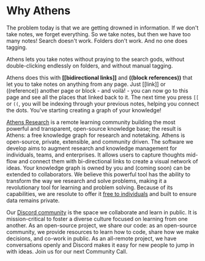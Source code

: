 # Why Athens

The problem today is that we are getting drowned in information. If we don't take notes, we forget everything. So we take notes, but then we have too many notes! Search doesn't work. Folders don't work. And no one does tagging.

Athens lets you take notes without praying to the search gods, without double-clicking endlessly on folders, and without manual tagging.

Athens does this with **\[\[bidirectional links\]\]** and **\(\(block references\)\)** that let you to take notes on anything from any page. Just \[\[link\]\] or \(\(reference\)\) another page or block - and voilà! - you can now go to this page and see all the places that linked back to it. The next time you press `[[` or `((`, you will be indexing through your previous notes, helping you connect the dots. You've starting creating a graph of your knowledge!

[Athens Research](https://athens-research.webflow.io/) is a remote learning community building the most powerful and transparent, open-source knowledge base; the result is Athens: a free knowledge graph for research and notetaking. Athens is open-source, private, extensible, and community driven. The software we develop aims to augment research and knowledge management for individuals, teams, and enterprises. It allows users to capture thoughts mid-flow and connect them with bi-directional links to create a visual network of ideas. Your knowledge graph is owned by you and \(coming soon\) can be extended to collaborators. We believe this powerful tool has the ability to transform the way we research and solve problems, making it a revolutionary tool for learning and problem solving. Because of its capabilities, we are resolute to offer it [free to individuals](https://athens-research.webflow.io/#download) and built to ensure data remains private. 

Our [Discord community](https://discord.com/invite/as9h8yHNfD) is the space we collaborate and learn in public. It is mission-critical to foster a diverse culture focused on learning from one another. As an open-source project, we share our code: as an open-source community, we provide resources to learn how to code, share how we make decisions, and co-work in public. As an all-remote project, we have conversations openly and Discord makes it easy for new people to jump in with ideas. Join us for our next Community Call.

